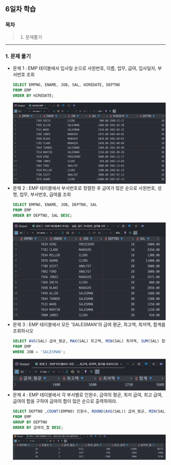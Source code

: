 ## 6일차 학습

### 목차
> 1. 문제풀기
---
### 1. 문제 풀기
- 문제 1 : EMP 테이블에서 입사일 순으로 사원번호, 이름, 업무, 급여, 입사일자, 부서번호 조회
    ```sql
    SELECT EMPNO, ENAME, JOB, SAL, HIREDATE, DEPTNO
    FROM EMP
    ORDER BY HIREDATE;
    ```
  ![img.png](../images/day06/img01.png)
- 문제 2 : EMP 테이블에서 부서번호로 정렬한 후 급여가 많은 순으로 사원번호, 성명, 업무, 부서번호, 급여를 조회
  ```sql
  SELECT EMPNO, ENAME, JOB, DEPTNO, SAL
  FROM EMP
  ORDER BY DEPTNO, SAL DESC;
  ```
  ![img.png](../images/day06/img02.png)
- 문제 3 : EMP 테이블에서 모든 'SALESMAN'의 급여 평균, 최고액, 최저액, 합계를 조회하시오
  ```sql
  SELECT AVG(SAL) 급여_평균, MAX(SAL) 최고액, MIN(SAL) 최저액, SUM(SAL) 합계
  FROM EMP
  WHERE JOB = 'SALESMAN';
  ```
  ![img.png](../images/day06/img03.png)
- 문제 4 : EMP 테이블에서 각 부서별로 인원수, 급여의 평균, 최저 급여, 최고 급여, 급여의 합을 구하여 급여의 합이 많은 순으로 출력하여라.
  ```sql
  SELECT DEPTNO ,COUNT(EMPNO) 인원수, ROUND(AVG(SAL)) 급여_평균, MIN(SAL) 최저_급여, MAX(SAL) 최고_급여, SUM(SAL) 급여의_합
  FROM EMP
  GROUP BY DEPTNO
  ORDER BY 급여의_합 DESC;
  ```
  ![img.png](../images/day06/img04.png)